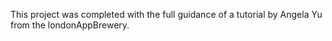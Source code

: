 This project was completed with the full guidance of a tutorial by Angela Yu from the londonAppBrewery.
